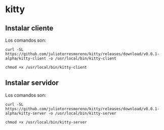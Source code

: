 # kitty

## Instalar cliente

Los comandos son:

```
curl -SL https://github.com/juliotorresmoreno/kitty/releases/download/v0.0.1-alpha/kitty-client -o /usr/local/bin/kitty-client

chmod +x /usr/local/bin/kitty-client
```

## Instalar servidor

Los comandos son:

```
curl -SL https://github.com/juliotorresmoreno/kitty/releases/download/v0.0.1-alpha/kitty-server -o /usr/local/bin/kitty-server

chmod +x /usr/local/bin/kitty-server
```
